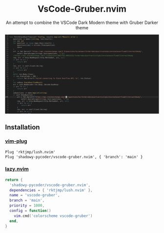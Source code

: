 <div align="center">

# VsCode-Gruber.nvim

An attempt to combine the VSCode Dark Modern theme with Gruber Darker theme

<img width="1774" alt="vscode-gruber-pic-main" src="./assets/vscode-gruber.png">

</div>

## Installation

### [vim-plug](https://github.com/junegunn/vim-plug)

```vim
Plug 'rktjmp/lush.nvim'
Plug 'shadowy-pycoder/vscode-gruber.nvim', { 'branch': 'main' }
```

### [lazy.nvim](https://github.com/folke/lazy.nvim)

```lua
return {
  'shadowy-pycoder/vscode-gruber.nvim',
  dependencies = { 'rktjmp/lush.nvim' },
  name = 'vscode-gruber',
  branch = 'main',
  priority = 1000,
  config = function()
    vim.cmd('colorscheme vscode-gruber')
  end,
}
```
